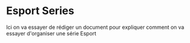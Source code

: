 # Esport Series

Ici on va essayer de rédiger un document pour expliquer comment on va essayer d'organiser une série Esport